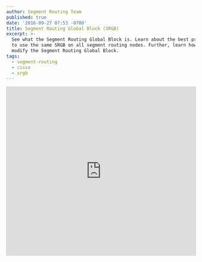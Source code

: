 ```yaml
---
author: Segment Routing Team
published: true
date: '2016-09-27 07:53 -0700'
title: Segment Routing Global Block (SRGB)
excerpt: >-
  See what the Segment Routing Global Block is. Learn about the best practices
  to use the same SRGB on all segment routing nodes. Further, learn how to
  modify the Segment Routing Global Block.
tags:
  - segment-routing
  - cisco
  - srgb
---
```



<iframe src="https://app.box.com/embed/preview/9m1a3uizlcgbgh31si3vdn2oy68v274t?theme=dark" width="800" height="450" frameborder="0" marginwidth="0" marginheight="0" scrolling="no" style="border:1px solid #CCC; border-width:1px; margin-bottom:5px; max-width: 100%;" allowfullscreen webkitallowfullscreen msallowfullscreen></iframe>    
